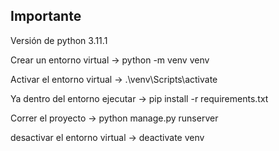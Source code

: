 ## Importante

Versión de python 3.11.1

Crear un entorno virtual -> python -m venv venv

Activar el entorno virtual -> .\venv\Scripts\activate

Ya dentro del entorno ejecutar -> pip install -r requirements.txt

Correr el proyecto -> python manage.py runserver

desactivar el entorno virtual -> deactivate venv
